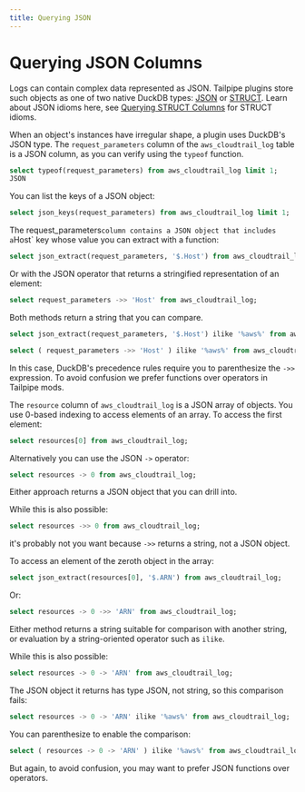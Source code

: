 ```yaml
---
title: Querying JSON
---
```


# Querying JSON Columns

Logs can contain complex data represented as JSON. Tailpipe plugins store such objects as one of two native DuckDB types: [JSON](https://duckdb.org/docs/data/json/overview.html#retrieving-json-data) or [STRUCT](https://duckdb.org/docs/sql/data_types/struct.html#retrieving-from-structs). Learn about JSON idioms here, see [Querying STRUCT Columns](/docs/sql/querying-struct) for STRUCT idioms.

When an object's instances have irregular shape, a plugin uses DuckDB's JSON type. The `request_parameters` column of the `aws_cloudtrail_log` table is a JSON column, as you can verify using the `typeof` function.

```sql
select typeof(request_parameters) from aws_cloudtrail_log limit 1;
JSON
```

You can list the keys of a JSON object:

```sql
select json_keys(request_parameters) from aws_cloudtrail_log limit 1;
```

The request_parameters` column contains a JSON object that includes a `Host` key whose value you can extract with a function:

```sql
select json_extract(request_parameters, '$.Host') from aws_cloudtrail_log;
```

Or with the JSON operator that returns a stringified representation of an element:

```sql
select request_parameters ->> 'Host' from aws_cloudtrail_log;
```

Both methods return a string that you can compare.

```sql
select json_extract(request_parameters, '$.Host') ilike '%aws%' from aws_cloudtrail_log;

select ( request_parameters ->> 'Host' ) ilike '%aws%' from aws_cloudtrail_log;
```

In this case, DuckDB's precedence rules require you to parenthesize the `->>` expression. To avoid confusion we prefer functions over operators in Tailpipe mods.


The `resource` column of `aws_cloudtrail_log` is a JSON array of objects. You use 0-based indexing to access elements of an array. To access the first element:

```sql
select resources[0] from aws_cloudtrail_log;
```

Alternatively you can use the JSON `->` operator:

```sql
select resources -> 0 from aws_cloudtrail_log;
```

Either approach returns a JSON object that you can drill into.

While this is also possible:

```sql
select resources ->> 0 from aws_cloudtrail_log;
```

it's probably not you want because `->>` returns a string, not a JSON object.

To access an element of the zeroth object in the array:

```sql
select json_extract(resources[0], '$.ARN') from aws_cloudtrail_log;
```

Or:

```sql
select resources -> 0 ->> 'ARN' from aws_cloudtrail_log;
```

Either method returns a string suitable for comparison with another string, or evaluation by a string-oriented operator such as `ilike`.

While this is also possible:

```sql
select resources -> 0 -> 'ARN' from aws_cloudtrail_log;
```

The JSON object it returns has type JSON, not string, so this comparison fails:

```sql
select resources -> 0 -> 'ARN' ilike '%aws%' from aws_cloudtrail_log;
```

You can parenthesize to enable the comparison:

```sql
select ( resources -> 0 -> 'ARN' ) ilike '%aws%' from aws_cloudtrail_log;
```

But again, to avoid confusion, you may want to prefer JSON functions over operators.

